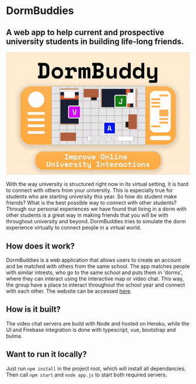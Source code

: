 # DormBuddies

## A web app to help current and prospective university students in building life-long friends.

![](Assets/dorm.gif)

With the way university is structured right now in its virtual setting, it is hard to connect with others from your university. This is especially true for students who are starting university this year. So how do student make friends? What is the best possible way to connect with other students? Through our personal experiences we have found that living in a dorm with other students is a great way in making friends that you will be with throughout university and beyond. DormBuddies tries to simulate the dorm experience virtually to connect people in a virtual world.

## How does it work?
DormBuddies is a web application that allows users to create an account and be matched with others from the same school. The app matches people with similar intrests, who go to the same school and puts them in 'dorms', where they can interact using the interactive map or video chat. This way, the group have a place to interact throughout the school year and connect with each other. The website can be accessed [here](https://www.google.com).

## How is it built?
The video chat servers are build with Node and hosted on Heroku, while the UI and Firebase integration is done with typescript, vue, bootstrap and bulma.

## Want to run it locally?
Just run `npm install` in the project root, which will install all dependancies. Then call `npm start` and `node app.js` to start both required servers. 
